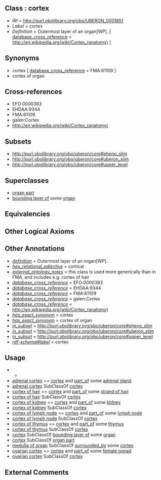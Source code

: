 
## Class : cortex

 * *IRI* = http://purl.obolibrary.org/obo/UBERON_0001851
 * *Label* = cortex
 * *Definition* = Outermost layer of an organ[WP]. [ [database_cross_reference](../../ef/oboInOwl#hasDbXref.md) = http://en.wikipedia.org/wiki/Cortex_(anatomy) ]

## Synonyms

 * cortex [ [database_cross_reference](../../ef/oboInOwl#hasDbXref.md) = FMA:61109 ]
 * cortex of organ

## Cross-references

 * EFO:0000383
 * EHDAA:9344
 * FMA:61109
 * galen:Cortex
 * http://en.wikipedia.org/wiki/Cortex_(anatomy)

## Subsets

 * http://purl.obolibrary.org/obo/uberon/core#pheno_slim
 * http://purl.obolibrary.org/obo/uberon/core#uberon_slim
 * http://purl.obolibrary.org/obo/uberon/core#upper_level

## Superclasses

 * [organ part](../../UBERON/64/UBERON_0000064.md)
 * [bounding layer of](../../RO/07/RO_0002007.md) some [organ](../../UBERON/62/UBERON_0000062.md)

## Equivalencies


## Other Logical Axioms


## Other Annotations

 * *[definition](../../IAO/15/IAO_0000115.md)* = Outermost layer of an organ[WP].
 * *[has_relational_adjective](../../UBPROP/07/UBPROP_0000007.md)* = cortical
 * *[external_ontology_notes](../../UBPROP/12/UBPROP_0000012.md)* = this class is used more generically than in FMA, and includes e.g. cortex of hair
 * *[database_cross_reference](../../ef/oboInOwl#hasDbXref.md)* = EFO:0000383
 * *[database_cross_reference](../../ef/oboInOwl#hasDbXref.md)* = EHDAA:9344
 * *[database_cross_reference](../../ef/oboInOwl#hasDbXref.md)* = FMA:61109
 * *[database_cross_reference](../../ef/oboInOwl#hasDbXref.md)* = galen:Cortex
 * *[database_cross_reference](../../ef/oboInOwl#hasDbXref.md)* = http://en.wikipedia.org/wiki/Cortex_(anatomy)
 * *[has_exact_synonym](../../ym/oboInOwl#hasExactSynonym.md)* = cortex
 * *[has_exact_synonym](../../ym/oboInOwl#hasExactSynonym.md)* = cortex of organ
 * *[in_subset](../../et/oboInOwl#inSubset.md)* = http://purl.obolibrary.org/obo/uberon/core#pheno_slim
 * *[in_subset](../../et/oboInOwl#inSubset.md)* = http://purl.obolibrary.org/obo/uberon/core#uberon_slim
 * *[in_subset](../../et/oboInOwl#inSubset.md)* = http://purl.obolibrary.org/obo/uberon/core#upper_level
 * *[rdf-schema#label](../../el/rdf-schema#label.md)* = cortex

## Usage

 * -
 * [adrenal cortex](../../UBERON/35/UBERON_0001235.md) == [cortex](../../UBERON/51/UBERON_0001851.md) and [part_of](../../BFO/50/BFO_0000050.md) some [adrenal gland](../../UBERON/69/UBERON_0002369.md)
 * [adrenal cortex](../../UBERON/35/UBERON_0001235.md) SubClassOf [cortex](../../UBERON/51/UBERON_0001851.md)
 * [cortex of hair](../../UBERON/77/UBERON_0002077.md) == [cortex](../../UBERON/51/UBERON_0001851.md) and [part_of](../../BFO/50/BFO_0000050.md) some [strand of hair](../../UBERON/37/UBERON_0001037.md)
 * [cortex of hair](../../UBERON/77/UBERON_0002077.md) SubClassOf [cortex](../../UBERON/51/UBERON_0001851.md)
 * [cortex of kidney](../../UBERON/25/UBERON_0001225.md) == [cortex](../../UBERON/51/UBERON_0001851.md) and [part_of](../../BFO/50/BFO_0000050.md) some [kidney](../../UBERON/13/UBERON_0002113.md)
 * [cortex of kidney](../../UBERON/25/UBERON_0001225.md) SubClassOf [cortex](../../UBERON/51/UBERON_0001851.md)
 * [cortex of lymph node](../../UBERON/06/UBERON_0002006.md) == [cortex](../../UBERON/51/UBERON_0001851.md) and [part_of](../../BFO/50/BFO_0000050.md) some [lymph node](../../UBERON/29/UBERON_0000029.md)
 * [cortex of lymph node](../../UBERON/06/UBERON_0002006.md) SubClassOf [cortex](../../UBERON/51/UBERON_0001851.md)
 * [cortex of thymus](../../UBERON/23/UBERON_0002123.md) == [cortex](../../UBERON/51/UBERON_0001851.md) and [part_of](../../BFO/50/BFO_0000050.md) some [thymus](../../UBERON/70/UBERON_0002370.md)
 * [cortex of thymus](../../UBERON/23/UBERON_0002123.md) SubClassOf [cortex](../../UBERON/51/UBERON_0001851.md)
 * [cortex](../../UBERON/51/UBERON_0001851.md) SubClassOf [bounding layer of](../../RO/07/RO_0002007.md) some [organ](../../UBERON/62/UBERON_0000062.md)
 * [cortex](../../UBERON/51/UBERON_0001851.md) SubClassOf [organ part](../../UBERON/64/UBERON_0000064.md)
 * [medulla of organ](../../UBERON/58/UBERON_0000958.md) SubClassOf [surrounded_by](../../RO/19/RO_0002219.md) some [cortex](../../UBERON/51/UBERON_0001851.md)
 * [ovarian cortex](../../UBERON/91/UBERON_0013191.md) == [cortex](../../UBERON/51/UBERON_0001851.md) and [part_of](../../BFO/50/BFO_0000050.md) some [female gonad](../../UBERON/92/UBERON_0000992.md)
 * [ovarian cortex](../../UBERON/91/UBERON_0013191.md) SubClassOf [cortex](../../UBERON/51/UBERON_0001851.md)

## External Comments

